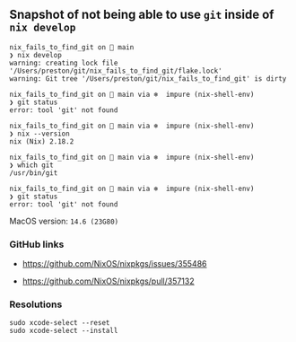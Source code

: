 ## Snapshot of not being able to use `git` inside of `nix develop`

```
nix_fails_to_find_git on  main
❯ nix develop
warning: creating lock file '/Users/preston/git/nix_fails_to_find_git/flake.lock'
warning: Git tree '/Users/preston/git/nix_fails_to_find_git' is dirty

nix_fails_to_find_git on  main via ❄️  impure (nix-shell-env)
❯ git status
error: tool 'git' not found

nix_fails_to_find_git on  main via ❄️  impure (nix-shell-env)
❯ nix --version
nix (Nix) 2.18.2

nix_fails_to_find_git on  main via ❄️  impure (nix-shell-env)
❯ which git
/usr/bin/git

nix_fails_to_find_git on  main via ❄️  impure (nix-shell-env)
❯ git status
error: tool 'git' not found
```

MacOS version: `14.6 (23G80)`

### GitHub links

- https://github.com/NixOS/nixpkgs/issues/355486

- https://github.com/NixOS/nixpkgs/pull/357132

### Resolutions

```
sudo xcode-select --reset
sudo xcode-select --install
```
